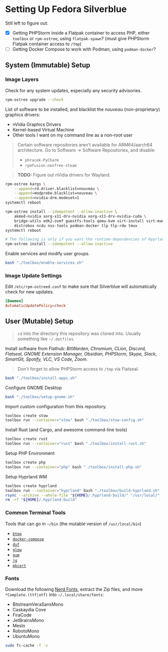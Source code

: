 # Setting Up Fedora Silverblue

Still left to figure out:
- [x] Getting PHPStorm inside a Flatpak container to access PHP, either `toolbox` or `rpm-ostree`, using `flatpak-spawn`?
  (must give PHPStorm Flatpak container access to `/tmp`)
- [ ] Getting Docker Compose to work with Podman, using `podman-docker`?

## System (Immutable) Setup

### Image Layers
Check for any system updates, especially any security advisories.
```bash
rpm-ostree upgrade --check
```

List of software to be installed, and blacklist the _nouveau_ (non-proprietary) graphics drivers:
- nVidia Graphics Drivers
- Kernel-based Virtual Machine
- Other tools I want on my command line as a non-root user

> Certain software repositories aren't available for ARM64/aarch64 architecture. Go to Software
> &rarr; Software Repositories, and disable:
> - `phracek-PyCharm`
> - `rpmfusion-nonfree-steam`

> **TODO:** Figure out nVidia drivers for Wayland.
```bash
rpm-ostree kargs \
    --append=rd.driver.blacklist=nouveau \
    --append=modprobe.blacklist=nouveau \
    --append=nvidia-drm.modeset=1
systemctl reboot

rpm-ostree install --idempotent --allow-inactive \
    akmod-nvidia xorg-x11-drv-nvidia xorg-x11-drv-nvidia-cuda \
    bridge-utils edk2-ovmf guestfs-tools qemu-kvm virt-install virt-manager virt-top \
    distrobox ncdu nss-tools podman-docker tlp tlp-rdw tmux
systemctl reboot

# The following is only if you want the runtime-dependencies of Hyprland WM.
rpm-ostree install --idempotent --allow-inactive
```

Enable services and modify user groups.
```bash
bash "./toolbox/enable-services.sh"
```

### Image Update Settings
Edit `/etc/rpm-ostreed.conf` to make sure that Silverblue will automatically check for new updates.
```conf
[Daemon]
AutomaticUpdatePolicy=check
```

## User (Mutable) Setup

> `cd` into the directory this repository was cloned into. Usually something like `~/.dotfiles`.

Install software from Flathub: _BitWarden, Chromium, CLion, Discord, Flatseal,
GNOME Extension Manager, Obsidian, PHPStorm, Skype, Slack, SmartGit, Spotify,
VLC, VS Code, Zoom._

> Don't forget to allow PHPStorm access to `/tmp` via Flatseal.

```bash
bash "./toolbox/install-apps.sh"
```

Configure GNOME Desktop
```bash
bash "./toolbox/setup-gnome.sh"
```

Import custom configuration from this repository.
```bash
toolbox create stow
toolbox run --container="stow" bash "./toolbox/stow-config.sh"
```

Install Rust (and Cargo, and awesome command-line tools)
```bash
toolbox create rust
toolbox run --container="rust" bash "./toolbox/install-rust.sh"
```

Setup PHP Environment
```bash
toolbox create php
toolbox run --container="php" bash "./toolbox/install-php.sh"
```

Setup Hyprland WM
```bash
toolbox create hyprland
toolbox run --container="hyprland" bash "./toolbox/build-hyprland.sh"
rsync --archive --whole-file "${HOME}/.hyprland-build/" "/usr/local/"
rm -rf "${HOME}/.hyprland-build"
```

### Common Terminal Tools
Tools that can go in `~/bin` (the mutable version of `/usr/local/bin`)
- [`btop`](https://github.com/aristocratos/btop)
- [`docker-compose`](https://github.com/docker/compose)
- [`duf`](https://github.com/muesli/duf)
- [`glow`](https://github.com/charmbracelet/glow)
- [`gum`](https://github.com/charmbracelet/gum)
- [`jq`](https://github.com/stedolan/jq)
- [`mkcert`](https://github.com/FiloSottile/mkcert)

### Fonts
Download the following [Nerd Fonts](https://www.nerdfonts.com/font-downloads), extract the Zip files, and move `*Complete.(ttf|otf)` into `~/.local/share/fonts`:
- BitstreamVeraSansMono
- Caskaydia Cove
- FiraCode
- JetBrainsMono
- Meslo
- RobotoMono
- UbuntuMono

```bash
sudo fc-cache -f -v
```
